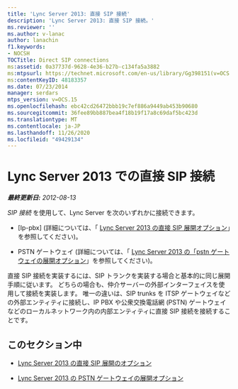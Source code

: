 ```yaml
---
title: 'Lync Server 2013: 直接 SIP 接続'
description: 'Lync Server 2013: 直接 SIP 接続。'
ms.reviewer: ''
ms.author: v-lanac
author: lanachin
f1.keywords:
- NOCSH
TOCTitle: Direct SIP connections
ms:assetid: 0a37737d-9628-4e36-b27b-c134fa5a3882
ms:mtpsurl: https://technet.microsoft.com/en-us/library/Gg398151(v=OCS.15)
ms:contentKeyID: 48183357
ms.date: 07/23/2014
manager: serdars
mtps_version: v=OCS.15
ms.openlocfilehash: ebc42cd26472bbb19c7ef886a9449ab453b90680
ms.sourcegitcommit: 36fee89bb887bea4f18b19f17a8c69daf5bc423d
ms.translationtype: MT
ms.contentlocale: ja-JP
ms.lasthandoff: 11/26/2020
ms.locfileid: "49429134"
---
```

# <a name="direct-sip-connections-in-lync-server-2013"></a>Lync Server 2013 での直接 SIP 接続

<div data-xmlns="http://www.w3.org/1999/xhtml">

<div class="topic" data-xmlns="http://www.w3.org/1999/xhtml" data-msxsl="urn:schemas-microsoft-com:xslt" data-cs="https://msdn.microsoft.com/">

<div data-asp="https://msdn2.microsoft.com/asp">



</div>

<div id="mainSection">

<div id="mainBody">

<span> </span>

_**最終更新日:** 2012-08-13_

*SIP 接続* を使用して、Lync Server を次のいずれかに接続できます。

  - [Ip-pbx] (詳細については、「 [Lync Server 2013 の直接 SIP 展開オプション](lync-server-2013-direct-sip-deployment-options.md)」を参照してください)。

  - PSTN ゲートウェイ (詳細については、「 [Lync Server 2013 の「pstn ゲートウェイの展開オプション](lync-server-2013-pstn-gateway-deployment-options.md)」を参照してください)。

直接 SIP 接続を実装するには、SIP トランクを実装する場合と基本的に同じ展開手順に従います。 どちらの場合も、仲介サーバーの外部インターフェイスを使用して接続を実装します。 唯一の違いは、SIP trunks を ITSP ゲートウェイなどの外部エンティティに接続し、IP PBX や公衆交換電話網 (PSTN) ゲートウェイなどのローカルネットワーク内の内部エンティティに直接 SIP 接続を接続することです。

<div>

## <a name="in-this-section"></a>このセクション中

  - [Lync Server 2013 の直接 SIP 展開のオプション](lync-server-2013-direct-sip-deployment-options.md)

  - [Lync Server 2013 の PSTN ゲートウェイの展開オプション](lync-server-2013-pstn-gateway-deployment-options.md)

</div>

</div>

<span> </span>

</div>

</div>

</div>

